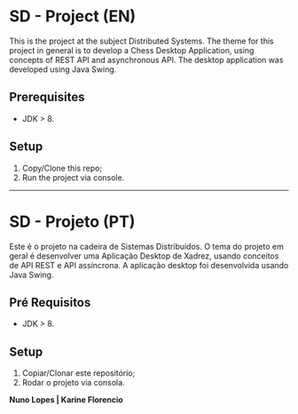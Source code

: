 # SD - Project (EN)

This is the project at the subject Distributed Systems. The theme for this project in general is to develop a Chess Desktop Application, using concepts of REST API and asynchronous API. The desktop application was developed using Java Swing.

## Prerequisites

* JDK > 8.

## Setup

1. Copy/Clone this repo;
2. Run the project via console.

-----

# SD - Projeto (PT)

Este é o projeto na cadeira de Sistemas Distribuídos. O tema do projeto em geral é desenvolver uma Aplicação Desktop de Xadrez, usando conceitos de API REST e API assíncrona. A aplicação desktop foi desenvolvida usando Java Swing.

## Pré Requisitos

* JDK > 8.

## Setup

1. Copiar/Clonar este repositório;
2. Rodar o projeto via consola.

**Nuno Lopes | Karine Florencio**
